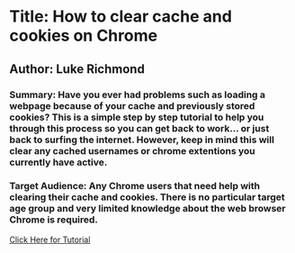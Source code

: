 # Title: How to clear cache and cookies on Chrome
## Author: Luke Richmond

### Summary: Have you ever had problems such as loading a webpage because of your cache and previously stored cookies? This is a simple step by step tutorial to help you through this process so you can get back to work... or just back to surfing the internet. However, keep in mind this will clear any cached usernames or chrome extentions you currently have active.

### Target Audience: Any Chrome users that need help with clearing their cache and cookies. There is no particular target age group and very limited knowledge about the web browser Chrome is required.

[Click Here for Tutorial](Tutorial.md)
